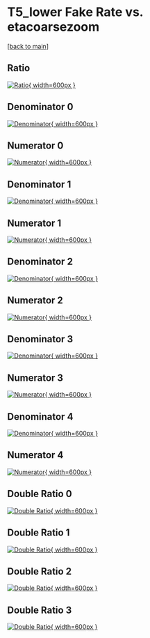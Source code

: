 # T5_lower Fake Rate vs. etacoarsezoom

[[back to main](./)]



## Ratio

[![Ratio](../mtv/var/T5_lower_fakerate_etacoarsezoom.png){ width=600px }](../mtv/var/T5_lower_fakerate_etacoarsezoom.pdf)

## Denominator 0

[![Denominator](../mtv/den/T5_lower_fakerate_etacoarsezoom_den0.png){ width=600px }](../mtv/den/T5_lower_fakerate_etacoarsezoom_den0.pdf)

## Numerator 0

[![Numerator](../mtv/num/T5_lower_fakerate_etacoarsezoom_num0.png){ width=600px }](../mtv/num/T5_lower_fakerate_etacoarsezoom_num0.pdf)

## Denominator 1

[![Denominator](../mtv/den/T5_lower_fakerate_etacoarsezoom_den1.png){ width=600px }](../mtv/den/T5_lower_fakerate_etacoarsezoom_den1.pdf)

## Numerator 1

[![Numerator](../mtv/num/T5_lower_fakerate_etacoarsezoom_num1.png){ width=600px }](../mtv/num/T5_lower_fakerate_etacoarsezoom_num1.pdf)

## Denominator 2

[![Denominator](../mtv/den/T5_lower_fakerate_etacoarsezoom_den2.png){ width=600px }](../mtv/den/T5_lower_fakerate_etacoarsezoom_den2.pdf)

## Numerator 2

[![Numerator](../mtv/num/T5_lower_fakerate_etacoarsezoom_num2.png){ width=600px }](../mtv/num/T5_lower_fakerate_etacoarsezoom_num2.pdf)

## Denominator 3

[![Denominator](../mtv/den/T5_lower_fakerate_etacoarsezoom_den3.png){ width=600px }](../mtv/den/T5_lower_fakerate_etacoarsezoom_den3.pdf)

## Numerator 3

[![Numerator](../mtv/num/T5_lower_fakerate_etacoarsezoom_num3.png){ width=600px }](../mtv/num/T5_lower_fakerate_etacoarsezoom_num3.pdf)

## Denominator 4

[![Denominator](../mtv/den/T5_lower_fakerate_etacoarsezoom_den4.png){ width=600px }](../mtv/den/T5_lower_fakerate_etacoarsezoom_den4.pdf)

## Numerator 4

[![Numerator](../mtv/num/T5_lower_fakerate_etacoarsezoom_num4.png){ width=600px }](../mtv/num/T5_lower_fakerate_etacoarsezoom_num4.pdf)

## Double Ratio 0

[![Double Ratio](../mtv/ratio/T5_lower_fakerate_etacoarsezoom_ratio0.png){ width=600px }](../mtv/ratio/T5_lower_fakerate_etacoarsezoom_ratio0.pdf)

## Double Ratio 1

[![Double Ratio](../mtv/ratio/T5_lower_fakerate_etacoarsezoom_ratio1.png){ width=600px }](../mtv/ratio/T5_lower_fakerate_etacoarsezoom_ratio1.pdf)

## Double Ratio 2

[![Double Ratio](../mtv/ratio/T5_lower_fakerate_etacoarsezoom_ratio2.png){ width=600px }](../mtv/ratio/T5_lower_fakerate_etacoarsezoom_ratio2.pdf)

## Double Ratio 3

[![Double Ratio](../mtv/ratio/T5_lower_fakerate_etacoarsezoom_ratio3.png){ width=600px }](../mtv/ratio/T5_lower_fakerate_etacoarsezoom_ratio3.pdf)


